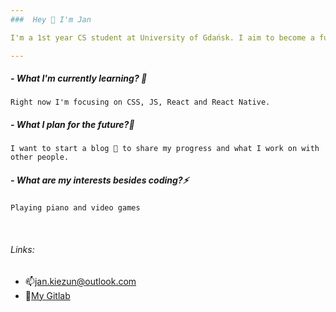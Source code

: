 ```yaml
---
###  Hey 👋 I'm Jan

I'm a 1st year CS student at University of Gdańsk. I aim to become a full stack developer.

---
```

##### - What I'm currently learning? 🌱

`Right now I'm focusing on CSS, JS, React and React Native.`

##### - What I plan for the future?🤔
`I want to start a blog 💬 to share my progress and what I work on with other people.`

##### - What are my interests besides coding?⚡
`Playing piano and video games`

<br/>

###### Links:
- 📫jan.kiezun@outlook.com
- 🔭[My Gitlab](https://www.gitlab.com/jan_kiezun)


<!--
**Jan-Kiezun/Jan-Kiezun** is a ✨ _special_ ✨ repository because its `README.md` (this file) appears on your GitHub profile.

Here are some ideas to get you started:

- 🔭 I’m currently working on ...
- 🌱 I’m currently learning ...
- 👯 I’m looking to collaborate on ...
- 🤔 I’m looking for help with ...
- 💬 Ask me about ...
- 📫 How to reach me: ...
- 😄 Pronouns: ...
- ⚡ Fun fact: ...
-->
